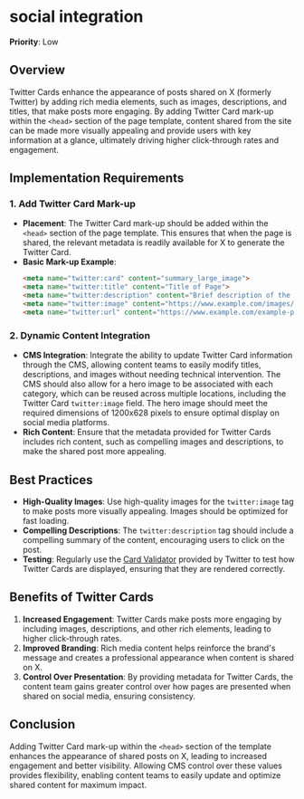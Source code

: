
# social integration

**Priority**: Low

## Overview

Twitter Cards enhance the appearance of posts shared on X (formerly Twitter) by adding rich media elements, such as images, descriptions, and titles, that make posts more engaging. By adding Twitter Card mark-up within the `<head>` section of the page template, content shared from the site can be made more visually appealing and provide users with key information at a glance, ultimately driving higher click-through rates and engagement.

## Implementation Requirements

### 1. Add Twitter Card Mark-up

- **Placement**: The Twitter Card mark-up should be added within the `<head>` section of the page template. This ensures that when the page is shared, the relevant metadata is readily available for X to generate the Twitter Card.
- **Basic Mark-up Example**:
  ```html
  <meta name="twitter:card" content="summary_large_image">
  <meta name="twitter:title" content="Title of Page">
  <meta name="twitter:description" content="Brief description of the page contents">
  <meta name="twitter:image" content="https://www.example.com/images/example-image.jpg">
  <meta name="twitter:url" content="https://www.example.com/example-page">
  ```

### 2. Dynamic Content Integration

- **CMS Integration**: Integrate the ability to update Twitter Card information through the CMS, allowing content teams to easily modify titles, descriptions, and images without needing technical intervention. The CMS should also allow for a hero image to be associated with each category, which can be reused across multiple locations, including the Twitter Card `twitter:image` field. The hero image should meet the required dimensions of 1200x628 pixels to ensure optimal display on social media platforms.
- **Rich Content**: Ensure that the metadata provided for Twitter Cards includes rich content, such as compelling images and descriptions, to make the shared post more appealing.

## Best Practices

- **High-Quality Images**: Use high-quality images for the `twitter:image` tag to make posts more visually appealing. Images should be optimized for fast loading.
- **Compelling Descriptions**: The `twitter:description` tag should include a compelling summary of the content, encouraging users to click on the post.
- **Testing**: Regularly use the [Card Validator](https://cards-dev.twitter.com/validator) provided by Twitter to test how Twitter Cards are displayed, ensuring that they are rendered correctly.

## Benefits of Twitter Cards

1. **Increased Engagement**: Twitter Cards make posts more engaging by including images, descriptions, and other rich elements, leading to higher click-through rates.
2. **Improved Branding**: Rich media content helps reinforce the brand's message and creates a professional appearance when content is shared on X.
3. **Control Over Presentation**: By providing metadata for Twitter Cards, the content team gains greater control over how pages are presented when shared on social media, ensuring consistency.

## Conclusion

Adding Twitter Card mark-up within the `<head>` section of the template enhances the appearance of shared posts on X, leading to increased engagement and better visibility. Allowing CMS control over these values provides flexibility, enabling content teams to easily update and optimize shared content for maximum impact.

